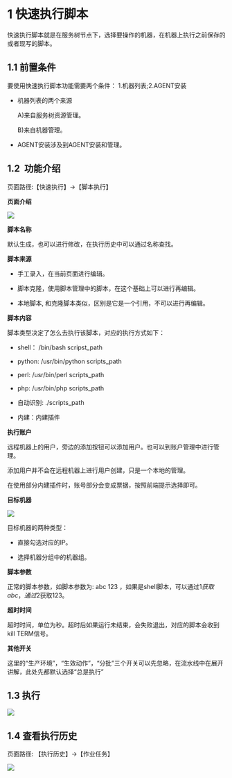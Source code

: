 
# 1 快速执行脚本

快速执行脚本就是在服务树节点下，选择要操作的机器，在机器上执行之前保存的或者现写的脚本。

## 1.1 前置条件

要使用快速执行脚本功能需要两个条件： 1.机器列表;2.AGENT安装

* 机器列表的两个来源

    A)来自服务树资源管理。
    
    B)来自机器管理。

* AGENT安装涉及到AGENT安装和管理。

## 1.2  功能介绍

页面路径:【快速执行】->【脚本执行】

**页面介绍**

![](/attachments/20250706231920_wps64.jpg)

**脚本名称**

默认生成，也可以进行修改，在执行历史中可以通过名称查找。

**脚本来源**

* 手工录入，在当前页面进行编辑。

* 脚本克隆，使用脚本管理中的脚本，在这个基础上可以进行再编辑。

* 本地脚本, 和克隆脚本类似，区别是它是一个引用，不可以进行再编辑。

**脚本内容**

脚本类型决定了怎么去执行该脚本，对应的执行方式如下：

* shell： /bin/bash scripst_path

* python: /usr/bin/python scripts_path

* perl: /usr/bin/perl scripts_path

* php: /usr/bin/php scripts_path

* 自动识别: ./scripts_path

* 内建：内建插件

**执行账户**

远程机器上的用户，旁边的添加按钮可以添加用户。也可以到账户管理中进行管理。

添加用户并不会在远程机器上进行用户创建，只是一个本地的管理。

在使用部分内建插件时，账号部分会变成票据，按照前端提示选择即可。

**目标机器**

![](/attachments/20250706231920_wps65.jpg)

目标机器的两种类型：

* 直接勾选对应的IP。

* 选择机器分组中的机器组。

**脚本参数**

正常的脚本参数，如脚本参数为: abc 123 ，如果是shell脚本，可以通过$1 获取abc，通过$2获取123。

**超时时间**

超时时间，单位为秒。超时后如果运行未结束，会失败退出，对应的脚本会收到kill TERM信号。

**其他开关**

这里的“生产环境”，“生效动作”，“分批”三个开关可以先忽略，在流水线中在展开讲解，此处先都默认选择“总是执行”

## 1.3 执行

![](/attachments/20250706231920_wps66.jpg)

## 1.4 查看执行历史

页面路径: 【执行历史】->【作业任务】

![](/attachments/20250706231920_wps67.jpg)